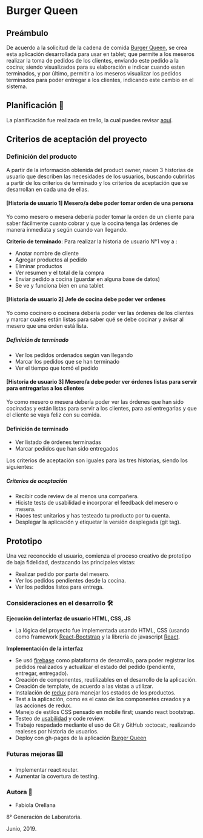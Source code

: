 # Burger Queen

## Preámbulo
De acuerdo a la solicitud de la cadena de comida [Burger Queen](https://faog.github.io/SCL008-Social-Network/), se crea esta aplicación desarrollada para usar en tablet; que permite a los meseros realizar la toma de pedidos de los clientes, enviando este pedido a la cocina; siendo visualizados para su elaboración e indicar cuando esten terminados, y por último, permitir a los meseros visualizar los pedidos terminados para poder entregar a los clientes, indicando este cambio en el sistema.

## Planificación 🚀

La planificación fue realizada en trello, la cual puedes revisar [aquí](https://trello.com/b/The8BwZP/burguer-queen).

## Criterios de aceptación del proyecto

### Definición del producto

A partir de la información obtenida del product owner, nacen 3 historias de usuario que describen las necesidades de los usuarios, buscando cubrirlas a partir de los criterios de terminado y los criterios de aceptación que se desarrollan en cada una de ellas.

#### [Historia de usuario 1] Mesero/a debe poder tomar orden de una persona
Yo como mesero o mesera debería poder tomar la orden de un cliente para saber fácilmente cuanto cobrar y que la cocina tenga las órdenes de manera inmediata y según cuando van llegando.

**Criterio de terminado**: Para realizar la historia de usuario N°1 voy a :

  * Anotar nombre de cliente
  * Agregar productos al pedido
  * Eliminar productos
  * Ver resumen y el total de la compra
  * Enviar pedido a cocina (guardar en alguna base de datos)
  * Se ve y funciona bien en una tablet

#### [Historia de usuario 2] Jefe de cocina debe poder ver ordenes
Yo como cocinero o cocinera debería poder ver las órdenes de los clientes y marcar cuales están listas para saber qué se debe cocinar y avisar al mesero que una orden está lista.

##### Definición de terminado
  * Ver los pedidos ordenados según van llegando
  * Marcar los pedidos que se han terminado
  * Ver el tiempo que tomó el pedido

#### [Historia de usuario 3] Mesero/a debe poder ver órdenes listas para servir para entregarlas a los clientes
Yo como mesero o mesera debería poder ver las órdenes que han sido cocinadas y están listas para servir a los clientes, para así entregarlas y que el cliente se vaya feliz con su comida.

#### Definición de terminado
  * Ver listado de órdenes terminadas
  * Marcar pedidos que han sido entregados

Los criterios de aceptación son iguales para las tres historias, siendo los siguientes:

##### Criterios de aceptación
  * Recibir code review de al menos una compañera.
  * Hiciste tests de usabilidad e incorporar el feedback del mesero o mesera.
  * Haces test unitarios y has testeado tu producto por tu cuenta.
  * Desplegar la aplicación y etiquetar la versión desplegada (git tag).

## Prototipo 
Una vez reconocido el usuario, comienza el proceso creativo de prototipo de baja fidelidad, destacando las principales vistas:

- Realizar pedido por parte del mesero.
- Ver los pedidos pendientes desde la cocina.
- Ver los pedidos listos para entrega.

### Consideraciones en el desarrollo 🛠️

**Ejecución del interfaz de usuario HTML, CSS, JS**

* La lógica del proyecto fue implementada usando HTML, CSS (usando como framework [React-Bootstrap](https://react-bootstrap.github.io/) y la librería de javascript [React](https://getbootstrap.com/).

**Implementación de la interfaz**

* Se usó [firebase](https://firebase.google.com/?gclid=Cj0KCQjw7sDlBRC9ARIsAD-pDFo4o3bi6laUeK0Hppr0Y6-QeRkx5bdtpUH2uak61pvLXOcA5KeLDSQaAkV2EALw_wcB)
como plataforma de desarrollo, para poder registrar los pedidos realizados y actualizar el estado del pedido (pendiente, entregar, entregado).
* Creación de componentes, reutilizables en el desarrollo de la aplicación.
* Creación de template, de acuerdo a las vistas a utilizar.
* Instalación de [redux](https://es.redux.js.org/) para manejar los estados de los productos.
* Test a la aplicación, como es el caso de los componentes creados y a las acciones de redux.
* Manejo de estilos CSS pensado en mobile first; usando react bootstrap.
* Testeo de [usabilidad](https://www.loom.com/share/368a922aa7b249218b61af988a4d54bd) y code review.
* Trabajo respadado mediante el uso de Git y GitHub :octocat:, realizando realeses por historia de usuarios.
* Deploy con gh-pages de la aplicación [Burger Queen](https://faog.github.io/SCL008-BurgerQueen/)

### Futuras mejoras ⌨️

* Implementar react router.
* Aumentar la covertura de testing.

### Autora 📌

* Fabiola Orellana 

8° Generación de Laboratoria.

Junio, 2019.



